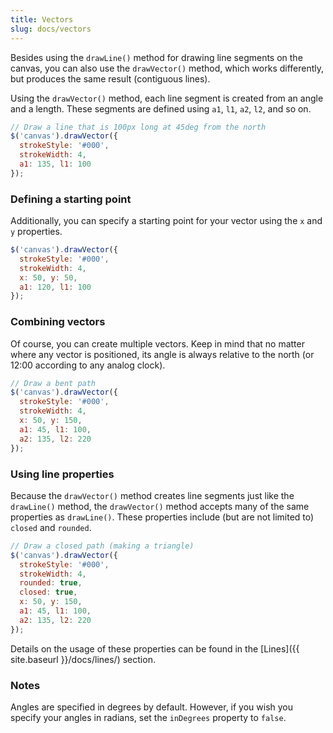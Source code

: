 ```yaml
---
title: Vectors
slug: docs/vectors
---
```


Besides using the `drawLine()` method for drawing line segments on the canvas, you can also use the `drawVector()` method, which works differently, but produces the same result (contiguous lines).

Using the `drawVector()` method, each line segment is created from an angle and a length. These segments are defined using `a1`, `l1`, `a2`, `l2`, and so on.

```js
// Draw a line that is 100px long at 45deg from the north
$('canvas').drawVector({
  strokeStyle: '#000',
  strokeWidth: 4,
  a1: 135, l1: 100
});
```

### Defining a starting point

Additionally, you can specify a starting point for your vector using the `x` and `y` properties.

```js
$('canvas').drawVector({
  strokeStyle: '#000',
  strokeWidth: 4,
  x: 50, y: 50,
  a1: 120, l1: 100
});
```

### Combining vectors

Of course, you can create multiple vectors. Keep in mind that no matter where any vector is positioned, its angle is always relative to the north (or 12:00 according to any analog clock).

```js
// Draw a bent path
$('canvas').drawVector({
  strokeStyle: '#000',
  strokeWidth: 4,
  x: 50, y: 150,
  a1: 45, l1: 100,
  a2: 135, l2: 220
});
```

### Using line properties

Because the `drawVector()` method creates line segments just like the `drawLine()` method, the `drawVector()` method  accepts many of the same properties as `drawLine()`. These properties include (but are not limited to) `closed` and `rounded`.

```js
// Draw a closed path (making a triangle)
$('canvas').drawVector({
  strokeStyle: '#000',
  strokeWidth: 4,
  rounded: true,
  closed: true,
  x: 50, y: 150,
  a1: 45, l1: 100,
  a2: 135, l2: 220
});
```

Details on the usage of these properties can be found in the [Lines]({{ site.baseurl }}/docs/lines/) section.

### Notes

Angles are specified in degrees by default. However, if you wish you specify your angles in radians, set the `inDegrees` property to `false`.
